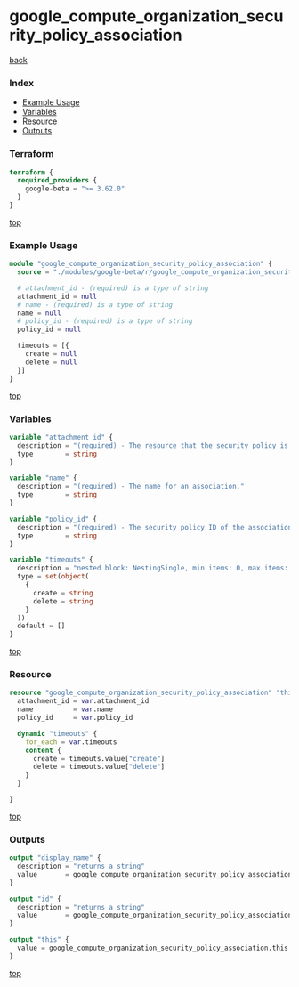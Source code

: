 # google_compute_organization_security_policy_association

[back](../google-beta.md)

### Index

- [Example Usage](#example-usage)
- [Variables](#variables)
- [Resource](#resource)
- [Outputs](#outputs)

### Terraform

```terraform
terraform {
  required_providers {
    google-beta = ">= 3.62.0"
  }
}
```

[top](#index)

### Example Usage

```terraform
module "google_compute_organization_security_policy_association" {
  source = "./modules/google-beta/r/google_compute_organization_security_policy_association"

  # attachment_id - (required) is a type of string
  attachment_id = null
  # name - (required) is a type of string
  name = null
  # policy_id - (required) is a type of string
  policy_id = null

  timeouts = [{
    create = null
    delete = null
  }]
}
```

[top](#index)

### Variables

```terraform
variable "attachment_id" {
  description = "(required) - The resource that the security policy is attached to."
  type        = string
}

variable "name" {
  description = "(required) - The name for an association."
  type        = string
}

variable "policy_id" {
  description = "(required) - The security policy ID of the association."
  type        = string
}

variable "timeouts" {
  description = "nested block: NestingSingle, min items: 0, max items: 0"
  type = set(object(
    {
      create = string
      delete = string
    }
  ))
  default = []
}
```

[top](#index)

### Resource

```terraform
resource "google_compute_organization_security_policy_association" "this" {
  attachment_id = var.attachment_id
  name          = var.name
  policy_id     = var.policy_id

  dynamic "timeouts" {
    for_each = var.timeouts
    content {
      create = timeouts.value["create"]
      delete = timeouts.value["delete"]
    }
  }

}
```

[top](#index)

### Outputs

```terraform
output "display_name" {
  description = "returns a string"
  value       = google_compute_organization_security_policy_association.this.display_name
}

output "id" {
  description = "returns a string"
  value       = google_compute_organization_security_policy_association.this.id
}

output "this" {
  value = google_compute_organization_security_policy_association.this
}
```

[top](#index)